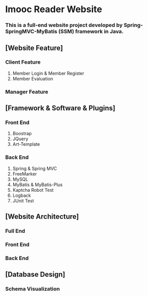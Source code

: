 # Imooc Reader Website
### This is a full-end website project developed by Spring-SpringMVC-MyBatis (SSM) framework in Java.

## [Website Feature]
### Client Feature
1. Member Login & Member Register
2. Member Evaluation

### Manager Feature

## [Framework & Software & Plugins]
### Front End
1. Boostrap
2. JQuery
3. Art-Template

### Back End
1. Spring & Spring MVC
2. FreeMarker
3. MySQL
4. MyBatis & MyBatis-Plus
5. Kaptcha Robot Test
6. Logback
7. JUnit Test

## [Website Architecture]
### Full End
### Front End
### Back End

## [Database Design]
### Schema Visualization
